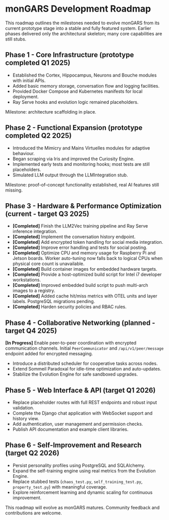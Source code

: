 # monGARS Development Roadmap

This roadmap outlines the milestones needed to evolve monGARS from its current prototype stage into a stable and fully featured system. Earlier phases delivered only the architectural skeleton; many core capabilities are still stubs.

## Phase 1 - Core Infrastructure (prototype completed Q1 2025)
- Established the Cortex, Hippocampus, Neurons and Bouche modules with initial APIs.
- Added basic memory storage, conversation flow and logging facilities.
- Provided Docker Compose and Kubernetes manifests for local deployment.
- Ray Serve hooks and evolution logic remained placeholders.

Milestone: architecture scaffolding in place.

## Phase 2 - Functional Expansion (prototype completed Q2 2025)
- Introduced the Mimicry and Mains Virtuelles modules for adaptive behaviour.
- Began scraping via Iris and improved the Curiosity Engine.
- Implemented early tests and monitoring hooks; most tests are still placeholders.
- Simulated LLM output through the LLMIntegration stub.

Milestone: proof-of-concept functionality established, real AI features still missing.

## Phase 3 - Hardware & Performance Optimization (current - target Q3 2025)
- **[Completed]** Finish the LLM2Vec training pipeline and Ray Serve inference integration.
- **[Completed]** Implement the conversation history endpoint.
- **[Completed]** Add encrypted token handling for social media integration.
- **[Completed]** Improve error handling and tests for social posting.
- **[Completed]** Optimize CPU and memory usage for Raspberry Pi and Jetson boards.
  Worker auto-tuning now falls back to logical CPUs when physical core count is
  unavailable.
- **[Completed]** Build container images for embedded hardware targets.
- **[Completed]** Provide a host-optimized build script for Intel i7 developer workstations.
- **[Completed]** Improved embedded build script to push multi-arch images to a registry.
- **[Completed]** Added cache hit/miss metrics with OTEL units and layer labels. PostgreSQL migrations pending.
- **[Completed]** Harden security policies and RBAC rules.

## Phase 4 - Collaborative Networking (planned - target Q4 2025)
**[In Progress]** Enable peer-to-peer coordination with encrypted communication channels. Initial `PeerCommunicator` and `/api/v1/peer/message` endpoint added for encrypted messaging.
- Introduce a distributed scheduler for cooperative tasks across nodes.
- Extend Sommeil Paradoxal for idle-time optimization and auto-updates.
- Stabilize the Evolution Engine for safe sandboxed upgrades.

## Phase 5 - Web Interface & API (target Q1 2026)
- Replace placeholder routes with full REST endpoints and robust input validation.
- Complete the Django chat application with WebSocket support and history view.
- Add authentication, user management and permission checks.
- Publish API documentation and example client libraries.

## Phase 6 - Self-Improvement and Research (target Q2 2026)
- Persist personality profiles using PostgreSQL and SQLAlchemy.
- Expand the self-training engine using real metrics from the Evolution Engine.
- Replace stubbed tests (`chaos_test.py`, `self_training_test.py`, `property_test.py`) with meaningful coverage.
- Explore reinforcement learning and dynamic scaling for continuous improvement.

This roadmap will evolve as monGARS matures. Community feedback and contributions are welcome.
